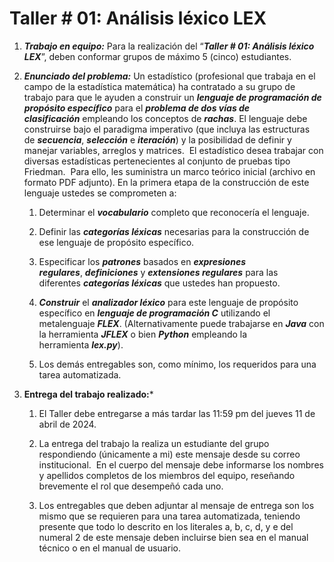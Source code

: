 # Taller # 01: Análisis léxico LEX

1. ***Trabajo en equipo:*** Para la realización del “***Taller # 01: Análisis léxico LEX***”, deben conformar grupos de máximo 5 (cinco) estudiantes.

2. ***Enunciado del problema:*** Un estadístico (profesional que trabaja en el campo de la estadística matemática) ha contratado a su grupo de trabajo para que le ayuden a construir un ***lenguaje de programación de propósito específico*** para el ***problema de dos vías de clasificación*** empleando los conceptos de ***rachas***. El lenguaje debe construirse bajo el paradigma imperativo (que incluya las estructuras de ***secuencia***, ***selección*** e ***iteración***) y la posibilidad de definir y manejar variables, arreglos y matrices.  El estadístico desea trabajar con diversas estadísticas pertenecientes al conjunto de pruebas tipo Friedman.  Para ello, les suministra un marco teórico inicial (archivo en formato PDF adjunto). En la primera etapa de la construcción de este lenguaje ustedes se comprometen a:

   1. Determinar el ***vocabulario*** completo que reconocería el lenguaje.

   2. Definir las ***categorías léxicas*** necesarias para la construcción de ese lenguaje de propósito específico.

   3. Especificar los ***patrones*** basados en ***expresiones regulares***, ***definiciones*** y ***extensiones regulares*** para las diferentes ***categorías léxicas*** que ustedes han propuesto.

   4. ***Construir*** el ***analizador léxico*** para este lenguaje de propósito específico en ***lenguaje de programación C*** utilizando el metalenguaje ***FLEX***. (Alternativamente puede trabajarse en ***Java*** con la herramienta ***JFLEX*** o bien ***Python*** empleando la herramienta ***lex.py***).

   5. Los demás entregables son, como mínimo, los requeridos para una tarea automatizada.

3. **Entrega del trabajo realizado:***

   1. El Taller debe entregarse a más tardar las 11:59 pm del jueves 11 de abril de 2024.

   2. La entrega del trabajo la realiza un estudiante del grupo respondiendo (únicamente a mi) este mensaje desde su correo institucional.  En el cuerpo del mensaje debe informarse los nombres y apellidos completos de los miembros del equipo, reseñando brevemente el rol que desempeñó cada uno.

   3. Los entregables que deben adjuntar al mensaje de entrega son los mismo que se requieren para una tarea automatizada, teniendo presente que todo lo descrito en los literales a, b, c, d, y e del numeral 2 de este mensaje deben incluirse bien sea en el manual técnico o en el manual de usuario.